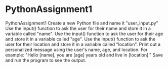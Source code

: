 # PythonAssignment1
PythonAssignment1
Create a new Python file and name it "user_input.py"
Use the input() function to ask the user for their name and store it in a variable called "name".
Use the input() function to ask the user for their age and store it in a variable called "age".
Use the input() function to ask the user for their location and store it in a variable called "location".
Print out a personalized message using the user's name, age, and location. For example: "Hello [name], you are [age] years old and live in [location]."
Save and run the program to see the output.
